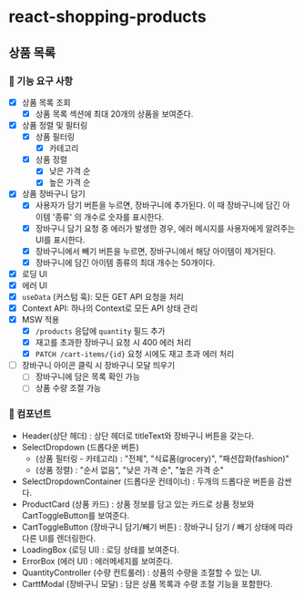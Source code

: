# react-shopping-products

## 상품 목록

### 📖 기능 요구 사항

- [x] 상품 목록 조회
  - [x] 상품 목록 섹션에 최대 20개의 상품을 보여준다.
- [x] 상품 정렬 및 필터링
  - [x] 상품 필터링
    - [x] 카테고리
  - [x] 상품 정렬
    - [x] 낮은 가격 순
    - [x] 높은 가격 순
- [x] 상품 장바구니 담기
  - [x] 사용자가 담기 버튼을 누르면, 장바구니에 추가된다. 이 때 장바구니에 담긴 아이템 '종류' 의 개수로 숫자를 표시한다.
  - [x] 장바구니 담기 요청 중 에러가 발생한 경우, 에러 메시지를 사용자에게 알려주는 UI를 표시한다.
  - [x] 장바구니에서 빼기 버튼을 누르면, 장바구니에서 해당 아이템이 제거된다.
  - [x] 장바구니에 담긴 아이템 종류의 최대 개수는 50개이다.
- [x] 로딩 UI
- [x] 에러 UI
- [x] `useData` (커스텀 훅): 모든 GET API 요청을 처리
- [x] Context API: 하나의 Context로 모든 API 상태 관리
- [x] MSW 적용
  - [x] `/products` 응답에 `quantity` 필드 추가
  - [x] 재고를 초과한 장바구니 요청 시 400 에러 처리
  - [x] `PATCH /cart-items/{id}` 요청 시에도 재고 초과 에러 처리
- [ ] 장바구니 아이콘 클릭 시 장바구니 모달 띄우기
  - [ ] 장바구니에 담은 목록 확인 가능
  - [ ] 상품 수량 조절 가능

### 🧩 컴포넌트

- Header(상단 헤더)
  : 상단 헤더로 titleText와 장바구니 버튼을 갖는다.
- SelectDropdown (드롭다운 버튼)
  - (상품 필터링 - 카테고리) : "전체", "식료품(grocery)", "패션잡화(fashion)"
  - (상품 정렬) : "순서 없음", "낮은 가격 순", "높은 가격 순"
- SelectDropdownContainer (드롭다운 컨테이너)
  : 두개의 드롭다운 버튼을 감싼다.
- ProductCard (상품 카드)
  : 상품 정보를 담고 있는 카드로 상품 정보와 CartToggleButton를 보여준다.
- CartToggleButton (장바구니 담기/빼기 버튼)
  : 장바구니 담기 / 빼기 상태에 따라 다른 UI를 렌더링한다.
- LoadingBox (로딩 UI)
  : 로딩 상태를 보여준다.
- ErrorBox (에러 UI)
  : 에러메세지를 보여준다.
- QuantityController (수량 컨트롤러)
  : 상품의 수량을 조절할 수 있는 UI.
- CarttModal (장바구니 모달)
  : 담은 상품 목록과 수량 조절 기능을 포함한다.